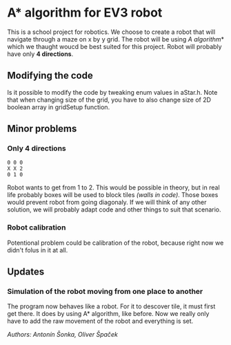 # A* algorithm for EV3 robot

This is a school project for robotics.
We choose to create a robot that will navigate through a maze on x by y grid.
The robot will be using **A* algorithm** which we thaught woucd be best suited for this project.
Robot will probably have only **4 directions**.

## Modifying the code

Is it possible to modify the code by tweaking enum values in aStar.h.
Note that when changing size of the grid, you have to also change size of 2D boolean array in gridSetup function.

## Minor problems

### **Only 4 directions**

    0 0 0
    X X 2
    0 1 0

Robot wants to get from 1 to 2. This would be possible in theory, but in real life probably boxes will be used to block tiles *(walls in code)*.
Those boxes would prevent robot from going diagonaly.
If we will think of any other solution, we will probably adapt code and other things to suit that scenario.

### **Robot calibration**

Potentional problem could be calibration of the robot, because right now we didn't folus in it at all.

## Updates

### **Simulation of the robot moving from one place to another**

The program now behaves like a robot. For it to descover tile, it must first get there. It does by using A* algorithm, like before.
Now we really only have to add the raw movement of the robot and everything is set.

*Authors: Antonín Šonka, Oliver Špaček*
